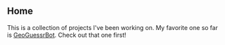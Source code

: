 ## Home

This is a collection of projects I've been working on. My favorite one so far is [GeoGuessrBot](https://vdefont.github.io/2021/06/20/geoguessr.html). Check out that one first!
